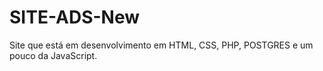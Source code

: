# SITE-ADS-New
Site que está em desenvolvimento em HTML, CSS, PHP, POSTGRES e um pouco da JavaScript.
